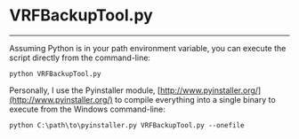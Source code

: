 # VRFBackupTool.py #
---

Assuming Python is in your path environment variable, you can execute the
script directly from the command-line:

    python VRFBackupTool.py

Personally, I use the Pyinstaller module, [http://www.pyinstaller.org/](http://www.pyinstaller.org/)
to compile everything into a single binary to execute from the Windows
command-line:

    python C:\path\to\pyinstaller.py VRFBackupTool.py --onefile
